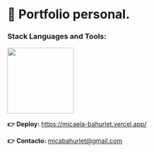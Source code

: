 <h1 align="start"> 	&#128587; Portfolio personal.</h1> 

<h3 align="start">Stack Languages and Tools:</h3> 
<p align="start">
<img width="150px"  src="https://skillicons.dev/icons?i=html,css,js,ps,perline=10"  />
</p>


<strong align="start">	&#128073; Deploy:</strong> 
 https://micaela-bahurlet.vercel.app/

 <strong align="start">	&#128073; Contacto:</strong> micabahurlet@gmail.com
